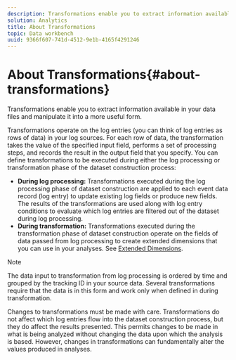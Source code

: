 ```yaml
---
description: Transformations enable you to extract information available in your data files and manipulate it into a more useful form.
solution: Analytics
title: About Transformations
topic: Data workbench
uuid: 9366f607-741d-4512-9e1b-4165f4291246
---
```


# About Transformations{#about-transformations}

Transformations enable you to extract information available in your data files and manipulate it into a more useful form.

Transformations operate on the log entries (you can think of log entries as rows of data) in your log sources. For each row of data, the transformation takes the value of the specified input field, performs a set of processing steps, and records the result in the output field that you specify. You can define transformations to be executed during either the log processing or transformation phase of the dataset construction process:

* **During log processing:** Transformations executed during the log processing phase of dataset construction are applied to each event data record (log entry) to update existing log fields or produce new fields. The results of the transformations are used along with log entry conditions to evaluate which log entries are filtered out of the dataset during log processing. 
* **During transformation:** Transformations executed during the transformation phase of dataset construction operate on the fields of data passed from log processing to create extended dimensions that you can use in your analyses. See [Extended Dimensions](../../../home/c-dataset-const-proc/c-ex-dim/c-abt-ex-dim.md).

>[!NOTE]
>
>The data input to transformation from log processing is ordered by time and grouped by the tracking ID in your source data. Several transformations require that the data is in this form and work only when defined in during transformation.

Changes to transformations must be made with care. Transformations do not affect which log entries flow into the dataset construction process, but they do affect the results presented. This permits changes to be made in what is being analyzed without changing the data upon which the analysis is based. However, changes in transformations can fundamentally alter the values produced in analyses. 
